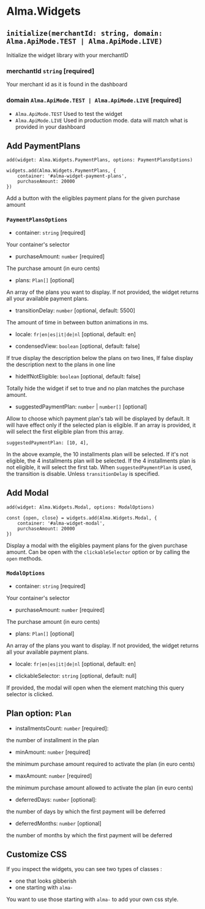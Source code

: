 # Alma.Widgets

## `initialize(merchantId: string, domain: Alma.ApiMode.TEST | Alma.ApiMode.LIVE)`

Initialize the widget library with your merchantID

### merchantId `string` [required]

Your merchant id as it is found in the dashboard

### domain `Alma.ApiMode.TEST | Alma.ApiMode.LIVE` [required]

- `Alma.ApiMode.TEST` Used to test the widget
- `Alma.ApiMode.LIVE` Used in production mode. data will match what is provided in your dashboard

## Add PaymentPlans

`add(widget: Alma.Widgets.PaymentPlans, options: PaymentPlansOptions)`

```
widgets.add(Alma.Widgets.PaymentPlans, {
    container: '#alma-widget-payment-plans',
    purchaseAmount: 20000
})
```

Add a button with the eligibles payment plans for the given purchase amount

### `PaymentPlansOptions`

- container: `string` [required]

Your container's selector

- purchaseAmount: `number` [required]

The purchase amount (in euro cents)

- plans: `Plan[]` [optional]

An array of the plans you want to display. If not provided, the widget returns all your available payment plans.

- transitionDelay: `number` [optional, default: 5500]

The amount of time in between button animations in ms.

- locale: `fr|en|es|it|de|nl` [optional, default: en]

- condensedView: `boolean` [optional, default: false]

If true display the description below the plans on two lines,
If false display the description next to the plans in one line

- hideIfNotEligible: `boolean` [optional, default: false]

Totally hide the widget if set to true and no plan matches the purchase amount.

- suggestedPaymentPlan: `number` | `number[]` [optional]

Allow to choose which payment plan's tab will be displayed by default. It will have effect only if the selected plan is eligible. If an array is provided, it will select the first eligible plan from this array.

```
suggestedPaymentPlan: [10, 4],
```

In the above example, the 10 installments plan will be selected. If it's not eligible, the 4 installments plan will be selected. If the 4 installments plan is not eligible, it will select the first tab.
When `suggestedPaymentPlan` is used, the transition is disable. Unless `transitionDelay` is specified.

## Add Modal

`add(widget: Alma.Widgets.Modal, options: ModalOptions)`

```
const {open, close} = widgets.add(Alma.Widgets.Modal, {
    container: '#alma-widget-modal',
    purchaseAmount: 20000
})
```

Display a modal with the eligibles payment plans for the given purchase amount.
Can be open with the `clickableSelector` option or by calling the `open` methods.

### `ModalOptions`

- container: `string` [required]

Your container's selector

- purchaseAmount: `number` [required]

The purchase amount (in euro cents)

- plans: `Plan[]` [optional]

An array of the plans you want to display. If not provided, the widget returns all your available payment plans.

- locale: `fr|en|es|it|de|nl` [optional, default: en]

- clickableSelector: `string` [optional, default: null]

If provided, the modal will open when the element matching this query selector is clicked.

## Plan option: `Plan`

- installmentsCount: `number` [required]:

the number of installment in the plan

- minAmount: `number` [required]

the minimum purchase amount required to activate the plan (in euro cents)

- maxAmount: `number` [required]

the minimum purchase amount allowed to activate the plan (in euro cents)

- deferredDays: `number` [optional]:

the number of days by which the first payment will be deferred

- deferredMonths: `number` [optional]

the number of months by which the first payment will be deferred

## Customize CSS

If you inspect the widgets, you can see two types of classes :

- one that looks gibberish
- one starting with `alma-`

You want to use those starting with `alma-` to add your own css style.
